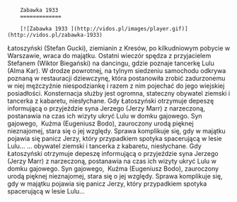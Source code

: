 
        Zabawka 1933 
        =============
        
        [![Zabawka 1933 ](http://vidos.pl/images/player.gif)](http://vidos.pl/zabawka-1933)
        
        
 Łatoszyński (Stefan Gucki), ziemianin z Kresów, po kilkudniowym pobycie w Warszawie, wraca do majątku. Ostatni wieczór spędza z przyjacielem Stefanem (Wiktor Biegański) na dancingu, gdzie poznaje tancerkę Lulu (Alma Kar). W drodze powrotnej, na tylnym siedzeniu samochodu odkrywa poznaną w restauracji dziewczynę, która postanowiła zrobić zadurzonemu w niej mężczyźnie niespodziankę i razem z nim pojechać do jego wiejskiej posiadłości. Konsternacja służby jest ogromna, stateczny obywatel ziemski i tancerka z kabaretu, niesłychane. Gdy Łatoszyński otrzymuje depeszę informującą o przyjeździe syna Jerzego (Jerzy Marr) z narzeczoną, postanawia na czas ich wizyty ukryć Lulu w domku gajowego. Syn gajowego,  Kuźma (Eugeniusz Bodo), zauroczony urodą pięknej nieznajomej, stara się o jej względy. Sprawa komplikuje się, gdy w majątku pojawia się panicz Jerzy, który przypadkiem spotyka spacerującą w lesie Lulu...   ... obywatel ziemski i tancerka z kabaretu, niesłychane. Gdy Łatoszyński otrzymuje depeszę informującą o przyjeździe syna Jerzego (Jerzy Marr) z narzeczoną, postanawia na czas ich wizyty ukryć Lulu w domku gajowego. Syn gajowego,  Kuźma (Eugeniusz Bodo), zauroczony urodą pięknej nieznajomej, stara się o jej względy. Sprawa komplikuje się, gdy w majątku pojawia się panicz Jerzy, który przypadkiem spotyka spacerującą w lesie Lulu...
    
